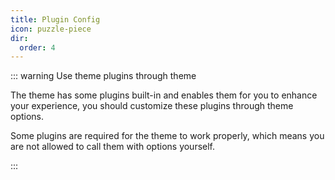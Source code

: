 ```yaml
---
title: Plugin Config
icon: puzzle-piece
dir:
  order: 4
---
```


::: warning Use theme plugins through theme

The theme has some plugins built-in and enables them for you to enhance your experience, you should customize these plugins through theme options.

Some plugins are required for the theme to work properly, which means you are not allowed to call them with options yourself.

:::

<AutoCatalog />
